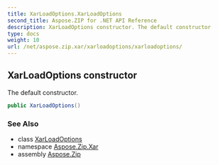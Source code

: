 ```yaml
---
title: XarLoadOptions.XarLoadOptions
second_title: Aspose.ZIP for .NET API Reference
description: XarLoadOptions constructor. The default constructor
type: docs
weight: 10
url: /net/aspose.zip.xar/xarloadoptions/xarloadoptions/
---
```

## XarLoadOptions constructor

The default constructor.

```csharp
public XarLoadOptions()
```

### See Also

* class [XarLoadOptions](../)
* namespace [Aspose.Zip.Xar](../../xarloadoptions/)
* assembly [Aspose.Zip](../../../)


